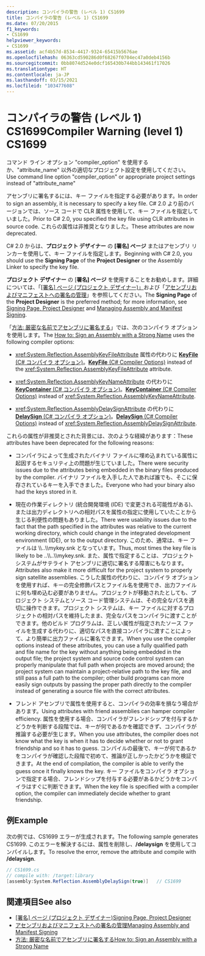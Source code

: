 ```yaml
---
description: コンパイラの警告 (レベル 1) CS1699
title: コンパイラの警告 (レベル 1) CS1699
ms.date: 07/20/2015
f1_keywords:
- CS1699
helpviewer_keywords:
- CS1699
ms.assetid: acf4b57d-8534-4417-9324-65415b5676ae
ms.openlocfilehash: 06363cd590286d0f68267f0704ec47a0deb4156b
ms.sourcegitcommit: 0bb8074d524e0dcf165430b744bb143461f17026
ms.translationtype: HT
ms.contentlocale: ja-JP
ms.lasthandoff: 03/15/2021
ms.locfileid: "103477608"
---
```

# <a name="compiler-warning-level-1-cs1699"></a><span data-ttu-id="fa9da-103">コンパイラの警告 (レベル 1) CS1699</span><span class="sxs-lookup"><span data-stu-id="fa9da-103">Compiler Warning (level 1) CS1699</span></span>

<span data-ttu-id="fa9da-104">コマンド ライン オプション "compiler_option" を使用するか、"attribute_name" 以外の適切なプロジェクト設定を使用してください。</span><span class="sxs-lookup"><span data-stu-id="fa9da-104">Use command line option "compiler_option" or appropriate project settings instead of "attribute_name"</span></span>  
  
 <span data-ttu-id="fa9da-105">アセンブリに署名するには、キー ファイルを指定する必要があります。</span><span class="sxs-lookup"><span data-stu-id="fa9da-105">In order to sign an assembly, it is necessary to specify a key file.</span></span> <span data-ttu-id="fa9da-106">C# 2.0 より前のバージョンでは、ソース コードで CLR 属性を使用して、キー ファイルを指定していました。</span><span class="sxs-lookup"><span data-stu-id="fa9da-106">Prior to C# 2.0, you specified the key file using CLR attributes in source code.</span></span> <span data-ttu-id="fa9da-107">これらの属性は非推奨となりました。</span><span class="sxs-lookup"><span data-stu-id="fa9da-107">These attributes are now deprecated.</span></span>  
  
 <span data-ttu-id="fa9da-108">C# 2.0 からは、**プロジェクト デザイナー** の **[署名] ページ** またはアセンブリ リンカーを使用して、キー ファイルを指定します。</span><span class="sxs-lookup"><span data-stu-id="fa9da-108">Beginning with C# 2.0, you should use the **Signing Page** of the **Project Designer** or the Assembly Linker to specify the key file.</span></span>  
  
 <span data-ttu-id="fa9da-109">**プロジェクト デザイナー** の [**署名] ページ** を使用することをお勧めします。詳細については、「[[署名] ページ (プロジェクト デザイナー)」](/visualstudio/ide/reference/signing-page-project-designer)および「[アセンブリおよびマニフェストへの署名の管理](/visualstudio/ide/managing-assembly-and-manifest-signing)」を参照してください。</span><span class="sxs-lookup"><span data-stu-id="fa9da-109">The **Signing Page** of the **Project Designer** is the preferred method; for more information, see [Signing Page, Project Designer](/visualstudio/ide/reference/signing-page-project-designer) and [Managing Assembly and Manifest Signing](/visualstudio/ide/managing-assembly-and-manifest-signing).</span></span>  
  
 <span data-ttu-id="fa9da-110">「[方法: 厳密な名前でアセンブリに署名する](../../../standard/assembly/sign-strong-name.md)」では、次のコンパイラ オプションを使用します。</span><span class="sxs-lookup"><span data-stu-id="fa9da-110">The [How to: Sign an Assembly with a Strong Name](../../../standard/assembly/sign-strong-name.md) uses the following compiler options:</span></span>  
  
- <span data-ttu-id="fa9da-111"><xref:System.Reflection.AssemblyKeyFileAttribute> 属性の代わりに [**KeyFile** (C# コンパイラ オプション)](../compiler-options/security.md#keyfile)。</span><span class="sxs-lookup"><span data-stu-id="fa9da-111">[**KeyFile** (C# Compiler Options)](../compiler-options/security.md#keyfile) instead of the <xref:System.Reflection.AssemblyKeyFileAttribute> attribute.</span></span>  
  
- <span data-ttu-id="fa9da-112"><xref:System.Reflection.AssemblyKeyNameAttribute> の代わりに [**KeyContainer** (C# コンパイラ オプション)](../compiler-options/security.md#keycontainer)。</span><span class="sxs-lookup"><span data-stu-id="fa9da-112">[**KeyContainer** (C# Compiler Options)](../compiler-options/security.md#keycontainer) instead of <xref:System.Reflection.AssemblyKeyNameAttribute>.</span></span>  
  
- <span data-ttu-id="fa9da-113"><xref:System.Reflection.AssemblyDelaySignAttribute> の代わりに [**DelaySign** (C# コンパイラ オプション)](../compiler-options/security.md#delaysign)。</span><span class="sxs-lookup"><span data-stu-id="fa9da-113">[**DelaySign** (C# Compiler Options)](../compiler-options/security.md#delaysign) instead of <xref:System.Reflection.AssemblyDelaySignAttribute>.</span></span>  
  
 <span data-ttu-id="fa9da-114">これらの属性が非推奨とされた背景には、次のような経緯があります：</span><span class="sxs-lookup"><span data-stu-id="fa9da-114">These attributes have been deprecated for the following reasons:</span></span>  
  
- <span data-ttu-id="fa9da-115">コンパイラによって生成されたバイナリ ファイルに埋め込まれている属性に起因するセキュリティ上の問題が生じていました。</span><span class="sxs-lookup"><span data-stu-id="fa9da-115">There were security issues due to the attributes being embedded in the binary files produced by the compiler.</span></span> <span data-ttu-id="fa9da-116">バイナリ ファイルを入手した人であれば誰でも、そこに保存されているキーを入手できました。</span><span class="sxs-lookup"><span data-stu-id="fa9da-116">Everyone who had your binary also had the keys stored in it.</span></span>  
  
- <span data-ttu-id="fa9da-117">現在の作業ディレクトリ (統合開発環境 (IDE) で変更される可能性がある)、または出力ディレクトリへの相対パスを属性の指定に使用していたことから生じる利便性の問題もありました。</span><span class="sxs-lookup"><span data-stu-id="fa9da-117">There were usability issues due to the fact that the path specified in the attributes was relative to the current working directory, which could change in the integrated development environment (IDE), or to the output directory.</span></span> <span data-ttu-id="fa9da-118">このため、通常は、キー ファイルは \\\\..\\\mykey.snk となっています。</span><span class="sxs-lookup"><span data-stu-id="fa9da-118">Thus, most times the key file is likely to be ..\\\\..\\\mykey.snk.</span></span> <span data-ttu-id="fa9da-119">また、属性で指定することは、プロジェクト システムがサテライト アセンブリに適切に署名する障害にもなります。</span><span class="sxs-lookup"><span data-stu-id="fa9da-119">Attributes also make it more difficult for the project system to properly sign satellite assemblies.</span></span> <span data-ttu-id="fa9da-120">こうした属性の代わりに、コンパイラ オプションを使用すれば、キーの完全修飾パスとファイル名を使用でき、出力ファイルに何も埋め込む必要がありません。プロジェクトが移動されたとしても、プロジェクト システムとソース コード管理システムは、その完全なパスを適切に操作できます。プロジェクト システムは、キー ファイルに対するプロジェクトの相対パスを維持したまま、完全なパスをコンパイラに渡すことができます。他のビルド プログラムは、正しい属性が指定されたソース ファイルを生成する代わりに、適切なパスを直接コンパイラに渡すことによって、より簡単に出力ファイルに署名できます。</span><span class="sxs-lookup"><span data-stu-id="fa9da-120">When you use the compiler options instead of these attributes, you can use a fully qualified path and file name for the key without anything being embedded in the output file; the project system and source code control system can properly manipulate that full path when projects are moved around; the project system can maintain a project-relative path to the key file, and still pass a full path to the compiler; other build programs can more easily sign outputs by passing the proper path directly to the compiler instead of generating a source file with the correct attributes.</span></span>  
  
- <span data-ttu-id="fa9da-121">フレンド アセンブリで属性を使用すると、コンパイラの効率を損なう場合があります。</span><span class="sxs-lookup"><span data-stu-id="fa9da-121">Using attributes with friend assemblies can hamper compiler efficiency.</span></span> <span data-ttu-id="fa9da-122">属性を使用する場合、コンパイラがフレンドシップを付与するかどうかを判断する段階では、キーが何であるかを確認できず、コンパイラが推論する必要が生じます。</span><span class="sxs-lookup"><span data-stu-id="fa9da-122">When you use attributes, the compiler does not know what the key is when it has to decide whether or not to grant friendship and so it has to guess.</span></span> <span data-ttu-id="fa9da-123">コンパイルの最後で、キーが何であるかをコンパイラが確認した段階で初めて、推論が正しかったかどうかを検証できます。</span><span class="sxs-lookup"><span data-stu-id="fa9da-123">At the end of compilation, the compiler is able to verify the guess once it finally knows the key.</span></span> <span data-ttu-id="fa9da-124">キー ファイルをコンパイラ オプションで指定する場合、フレンドシップを付与する必要があるかどうかをコンパイラはすぐに判断できます。</span><span class="sxs-lookup"><span data-stu-id="fa9da-124">When the key file is specified with a compiler option, the compiler can immediately decide whether to grant friendship.</span></span>  
  
## <a name="example"></a><span data-ttu-id="fa9da-125">例</span><span class="sxs-lookup"><span data-stu-id="fa9da-125">Example</span></span>  

 <span data-ttu-id="fa9da-126">次の例では、CS1699 エラーが生成されます。</span><span class="sxs-lookup"><span data-stu-id="fa9da-126">The following sample generates CS1699.</span></span> <span data-ttu-id="fa9da-127">このエラーを解決するには、属性を削除し、**/delaysign** を使用してコンパイルします。</span><span class="sxs-lookup"><span data-stu-id="fa9da-127">To resolve the error, remove the attribute and compile with **/delaysign**.</span></span>  
  
```csharp  
// CS1699.cs  
// compile with: /target:library  
[assembly:System.Reflection.AssemblyDelaySign(true)]   // CS1699  
```  
  
## <a name="see-also"></a><span data-ttu-id="fa9da-128">関連項目</span><span class="sxs-lookup"><span data-stu-id="fa9da-128">See also</span></span>

- <span data-ttu-id="fa9da-129">[[署名] ページ (プロジェクト デザイナー)](/visualstudio/ide/reference/signing-page-project-designer)</span><span class="sxs-lookup"><span data-stu-id="fa9da-129">[Signing Page, Project Designer](/visualstudio/ide/reference/signing-page-project-designer)</span></span>
- [<span data-ttu-id="fa9da-130">アセンブリおよびマニフェストへの署名の管理</span><span class="sxs-lookup"><span data-stu-id="fa9da-130">Managing Assembly and Manifest Signing</span></span>](/visualstudio/ide/managing-assembly-and-manifest-signing)
- [<span data-ttu-id="fa9da-131">方法: 厳密な名前でアセンブリに署名する</span><span class="sxs-lookup"><span data-stu-id="fa9da-131">How to: Sign an Assembly with a Strong Name</span></span>](../../../standard/assembly/sign-strong-name.md)
